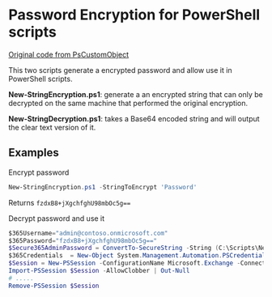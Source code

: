 # Password Encryption for PowerShell scripts

[Original code from PsCustomObject](https://github.com/PsCustomObject/IT-ToolBox)

This two scripts generate a encrypted password and allow use it in PowerShell scripts.

**New-StringEncryption.ps1**: generate a an encrypted string that can only be decrypted on the same machine that performed the original encryption.

**New-StringDecryption.ps1**: takes a Base64 encoded string and will output the clear text version of it.

## Examples

Encrypt password

```powershell
New-StringEncryption.ps1 -StringToEncrypt 'Password'
```
Returns ```fzdxB8+jXgchfghU98mbOc5g==```

Decrypt password and use it

```powershell
$365Username="admin@contoso.onmicrosoft.com"
$365Password="fzdxB8+jXgchfghU98mbOc5g=="
$Secure365AdminPassword = ConvertTo-SecureString -String (C:\Scripts\New-StringDecryption.ps1 -EncryptedString $Office365Password) -AsPlainText -Force
$365Credentials  = New-Object System.Management.Automation.PSCredential $365Username, $Secure365AdminPassword
$Session = New-PSSession -ConfigurationName Microsoft.Exchange -ConnectionUri https://outlook.office365.com/powershell-liveid/ -Credential $365Credentials -Authentication Basic -AllowRedirection
Import-PSSession $Session -AllowClobber | Out-Null
# .....
Remove-PSSession $Session
```
